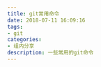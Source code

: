 ```yaml
---
title: git常用命令
date: 2018-07-11 16:09:16
tags:
- git
categories:
- 组内分享
description: 一些常用的git命令
---
```


